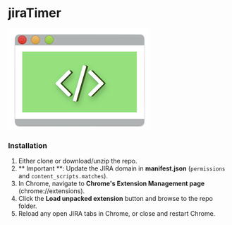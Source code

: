 # jiraTimer

![logo](./inactive_48.png)

### Installation

1. Either clone or download/unzip the repo.
2. ** Important **: Update the JIRA domain in **manifest.json** (`permissions` and `content_scripts.matches`).
3. In Chrome, navigate to **Chrome's Extension Management page** (chrome://extensions).
4. Click the **Load unpacked extension** button and browse to the repo folder.
5. Reload any open JIRA tabs in Chrome, or close and restart Chrome.